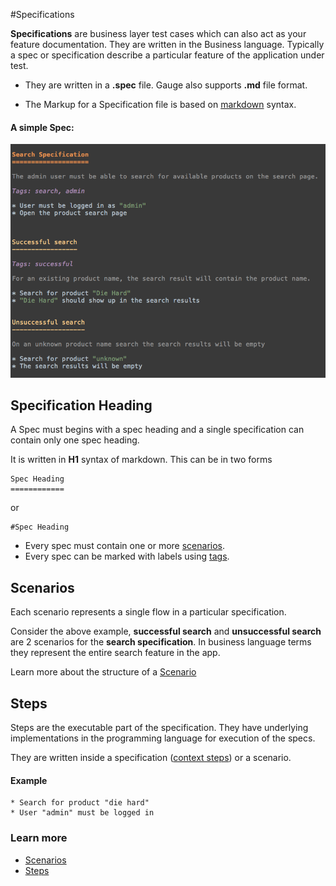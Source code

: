 #Specifications


**Specifications** are business layer test cases which can also act as your feature documentation. They are written in the Business language. Typically a spec or specification describe a particular feature of the application under test.

* They are written in a **.spec** file. Gauge also supports **.md** file format.

* The Markup for a Specification file is based on [markdown](https://en.wikipedia.org/wiki/Markdown) syntax.


#### A simple Spec:

![Spec](images/spec.png "Specification")


## Specification Heading

A Spec must begins with a spec heading and a single specification can contain only one spec heading.

It is written in **H1** syntax of markdown. This can be in two forms

````
Spec Heading
============
````
 or

````
#Spec Heading
````

* Every spec must contain one or more [scenarios](scenarios.md).
* Every spec can be marked with labels using [tags](tags).


## Scenarios

Each scenario represents a single flow in a particular specification.

Consider the above example, **successful search** and **unsuccessful search** are 2 scenarios for the **search specification**. In business language terms they represent the entire search feature in the app.

Learn more about the structure of a [Scenario](scenarios.md)

## Steps

Steps are the executable part of the specification. They have underlying implementations in the programming language for execution of the specs.

They are written inside a specification ([context steps](contexts.md)) or a scenario.

#### Example
````
* Search for product "die hard"
* User "admin" must be logged in
````

### Learn more
 * [Scenarios](scenarios.md)
 * [Steps](steps.md)
 







